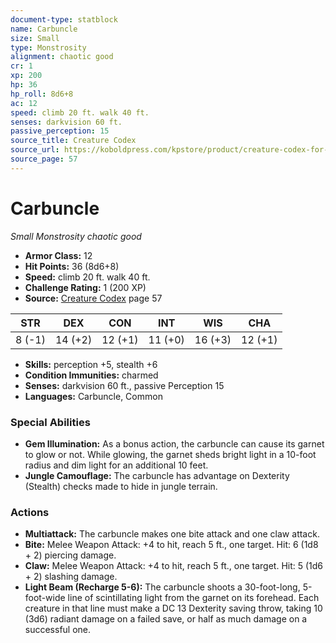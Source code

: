 ```yaml
---
document-type: statblock
name: Carbuncle
size: Small
type: Monstrosity
alignment: chaotic good
cr: 1
xp: 200
hp: 36
hp_roll: 8d6+8
ac: 12
speed: climb 20 ft. walk 40 ft.
senses: darkvision 60 ft. 
passive_perception: 15
source_title: Creature Codex
source_url: https://koboldpress.com/kpstore/product/creature-codex-for-5th-edition-dnd
source_page: 57
---
```


# Carbuncle

*Small* *Monstrosity* *chaotic good*

- **Armor Class:** 12
- **Hit Points:** 36 (8d6+8)
- **Speed:** climb 20 ft. walk 40 ft.
- **Challenge Rating:** 1 (200 XP)
- **Source:** [Creature Codex](https://koboldpress.com/kpstore/product/creature-codex-for-5th-edition-dnd) page 57

| STR | DEX | CON | INT | WIS | CHA |
| --- | --- | --- | --- | --- | --- |
| 8 (-1) | 14 (+2) | 12 (+1) | 11 (+0) | 16 (+3) | 12 (+1) |

- **Skills:** perception +5, stealth +6
- **Condition Immunities:** charmed
- **Senses:** darkvision 60 ft., passive Perception 15
- **Languages:** Carbuncle, Common

### Special Abilities

- **Gem Illumination:** As a bonus action, the carbuncle can cause its garnet to glow or not. While glowing, the garnet sheds bright light in a 10-foot radius and dim light for an additional 10 feet.
- **Jungle Camouflage:** The carbuncle has advantage on Dexterity (Stealth) checks made to hide in jungle terrain.

### Actions

- **Multiattack:** The carbuncle makes one bite attack and one claw attack.
- **Bite:** Melee Weapon Attack: +4 to hit, reach 5 ft., one target. Hit: 6 (1d8 + 2) piercing damage.
- **Claw:** Melee Weapon Attack: +4 to hit, reach 5 ft., one target. Hit: 5 (1d6 + 2) slashing damage.
- **Light Beam (Recharge 5-6):** The carbuncle shoots a 30-foot-long, 5-foot-wide line of scintillating light from the garnet on its forehead. Each creature in that line must make a DC 13 Dexterity saving throw, taking 10 (3d6) radiant damage on a failed save, or half as much damage on a successful one.
